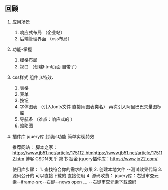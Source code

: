 ## 回顾
1. 应用场景
    1. 响应式布局 （企业站）
    2. 后端管理界面 （css布局）

2. 功能-掌握
    1. 栅格布局
    2. 视口 （创建html页面 自带了）

3. css样式 组件 js特效、
    1. 表格 
    2. 表单
    3. 按钮 
    4. 字体图表 （引入fonts文件 直接用图表类名） 再次引入阿里巴巴矢量图标库
    5. 导航条 （难点：响应式的 ）
    6. 缩略图


4. 插件库
    jquery库 封装js功能  简单实现特效 

    推荐网站：
     脚本之家：https://www.jb51.net/article/175112.htmhttps://www.jb51.net/article/175112.htm
     博客 CSDN   知乎 简书  掘金 
     jquery插件库：https://www.jq22.com/

    
    使用库步骤：
        1. 查找符合你的需求的效果
        2. 创建本地文件 --测试效果代码
        3. 源码公开的 可以直接下载的 直接使用
        4. 源码收费：
            jquery库：右键审查元素--iframe-src--右键--news open ... --右键审查元素下载源码
            






